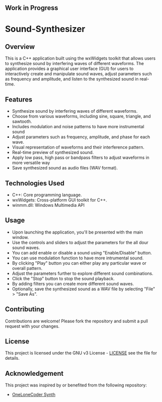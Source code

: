 ## Work in Progress

# Sound-Synthesizer

## Overview
This is a C++ application built using the wxWidgets toolkit that allows users to synthesize sound by interfering waves of different waveforms. The application provides a graphical user interface (GUI) for users to interactively create and manipulate sound waves, adjust parameters such as frequency and amplitude, and listen to the synthesized sound in real-time.

## Features
- Synthesize sound by interfering waves of different waveforms.
- Choose from various waveforms, including sine, square, triangle, and sawtooth.
- Includes modulation and noise patterns to have more instrumental sound
- Adjust parameters such as frequency, amplitude, and phase for each wave.
- Visual representation of waveforms and their interference pattern.
- Real-time preview of synthesized sound.
- Apply low pass, high pass or bandpass filters to adjust waveforms in more versatile way
- Save synthesized sound as audio files (WAV format).

## Technologies Used
- C++: Core programming language.
- wxWidgets: Cross-platform GUI toolkit for C++.
- winmm.dll: Windows Multimedia API

## Usage
- Upon launching the application, you'll be presented with the main window.
- Use the controls and sliders to adjust the parameters for the all dour sound waves.
- You can add enable or disable a sound using "Enable/Disable" button.
- You can use modulation function to have more intrumental sound.
- By clicking "Play" button you can either play any particular wave or overall pattern.
- Adjust the parameters further to explore different sound combinations.
- Click the "Stop" button to stop the sound playback.
- By adding filters you can create more different sound waves.
- Optionally, save the synthesized sound as a WAV file by selecting "File" > "Save As".

## Contributing
Contributions are welcome! Please fork the repository and submit a pull request with your changes.

## License
This project is licensed under the GNU v3 License - [LICENSE](https://github.com/navnoorsingh0309/Sound-Synthesizer/blob/main/LICENSE) see the  file for details.

## Acknowledgement
This project was inspired by or benefited from the following repository:
- [OneLoneCoder Synth](https://github.com/OneLoneCoder/synth)
